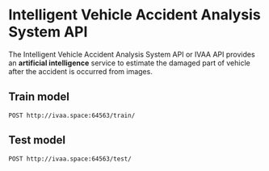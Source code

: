
# Intelligent Vehicle Accident Analysis System API #
The Intelligent Vehicle Accident Analysis System API or IVAA API provides an **artificial intelligence** service to estimate the damaged part of vehicle after the accident is occurred from images.

## Train model ##
```
POST http://ivaa.space:64563/train/
```

## Test model ##
```
POST http://ivaa.space:64563/test/
```
